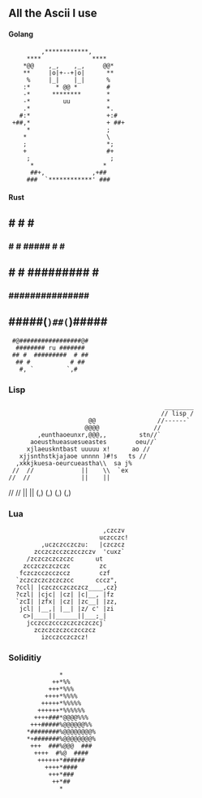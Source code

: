 ## All the Ascii I use 

#### Golang

             ,************,               
         ****              ****
        *@@    ,_,    ,_,     @@*       
        **     |o|+--+|o|      **
         %     |_|    |_|      %
        :*       * @@ *        #
        -*      ********       *
        -*         uu          *
        .*                     *.
       #:*                     +:#
     +##,*                     + ##+
         *                     ; 
        *                      \
        ;                      *;
        +                      #+
         ;                      ;
          *                   *
          ##+,             ,+##
         ###  `************' ###


#### Rust

        
  ##          # #       # ##
 ### #     # ##### #    # ###
 ## #    # ######### #   ####
  ###   ###############  ###
   ## #####(`)##(`)##### ##
     #@#################@#
      ######## ru #######
     ## #  #########  # ##
      ## #           # ## 
       #, `         `,#


### Lisp 

                                               ________
                                              // lisp /
                          @@                 //------`
                         @@@@               //
            ,eunthaoeunxr,@@@,,         stn//`
          aoeusthueasuesueastes        oeu//`
         xjlaeuskntbast uuuuu x!      ao //
       xjjsnthstkjajaoe unnnn )#!s   ts //
      ,xkkjkuesa-oeurcueastha\\  sa j%
     //  //             ||    \\  `ex
    //  //              ||    ||
   //  //               ||    ||
  (,) (,)               (,)   (,) 





### Lua 
                                                       
                                                       
                              ,czczv                   
                             uczcczc!                  
             ,uczczcczczu:   |czczcz                   
           zcczczcczczcczczv  'cuxz`                    
         /zczczczczczc      ut                         
        zcczczczczczc        zc                        
       fczczcczcczccz        czf                       
      `zczczczczczczcc      cccz",                     
      ?ccl| |czczcczczczcz____,cz}                      
      ?czl| |cjc| |cz| |c|__, |fz                      
      `zcI| |zfx| |cz| |zc__| |zz,                      
       jcl| |__,| |__| |z/ c' |zi
        c>|____||______||___;_|
         jcczcczccczczczczczcj`                        
           zczczczczcczcczcz                           
             izcczcczczcz!                             
                                                       


### Soliditiy 

                  *             
                ++*%%           
               +++*%%%          
              ++++*%%%%         
             +++++*%%%%%        
            ++++++*%%%%%%       
           ++++###*@@@@%%%      
          +++#####%@@@@@@%%     
         *########%@@@@@@@@%    
         *+#######%@@@@@@@@%     
          +++  ###%@@@  ###     
           ++++  #%@  ####      
            ++++++*######       
              ++++*####         
               +++*###          
                ++*##           
                  *              
